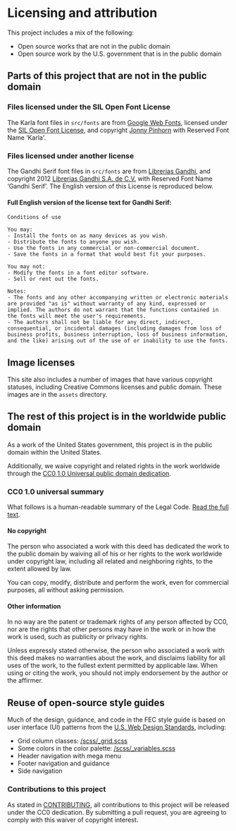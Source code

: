 # Licensing and attribution

This project includes a mix of the following:

* Open source works that are not in the public domain
* Open source work by the U.S. government that is in the public domain

## Parts of this project that are not in the public domain

### Files licensed under the SIL Open Font License

The Karla font files in `src/fonts` are from [Google Web Fonts](https://fonts.google.com/specimen/Karla), licensed under the [SIL Open Font License](http://scripts.sil.org/cms/scripts/page.php?item_id=OFL), and copyright [Jonny Pinhorn](https://github.com/jonpinhorn) with Reserved Font Name ‘Karla'.


### Files licensed under another license

The Gandhi Serif font files in `src/fonts` are from [Librerias Gandhi](http://www.tipografiagandhi.com/), and copyright 2012 [Librerias Gandhi S.A. de C.V.](http://www.gandhi.com.mx/) with Reserved Font Name ‘Gandhi Serif’. The English version of this License is reproduced below.

#### Full English version of the license text for Gandhi Serif:

```
Conditions of use

You may:
- Install the fonts on as many devices as you wish.
- Distribute the fonts to anyone you wish.
- Use the fonts in any commercial or non-commercial document.
- Save the fonts in a format that would best fit your purposes.

You may not:
- Modify the fonts in a font editor software.
- Sell or rent out the fonts.

Notes:
- The fonts and any other accompanying written or electronic materials are provided "as is" without warranty of any kind, expressed or implied. The authors do not warrant that the functions contained in the fonts will meet the user's requirements.
- The authors shall not be liable for any direct, indirect, consequential, or incidental damages (including damages from loss of business profits, business interruption, loss of business information, and the like) arising out of the use of or inability to use the fonts.
```
## Image licenses

This site also includes a number of images that have various copyright statuses, including Creative Commons licenses and public domain. These images are in the `assets` directory.

## The rest of this project is in the worldwide public domain

As a work of the United States government, this project is in the public domain within the United States.

Additionally, we waive copyright and related rights in the work worldwide through the [CC0 1.0 Universal public domain dedication](https://creativecommons.org/publicdomain/zero/1.0/).

### CC0 1.0 universal summary
What follows is a human-readable summary of the Legal Code. [Read the full text](https://creativecommons.org/publicdomain/zero/1.0/legalcode).

#### No copyright
The person who associated a work with this deed has dedicated the work to the public domain by waiving all of his or her rights to the work worldwide under copyright law, including all related and neighboring rights, to the extent allowed by law.

You can copy, modify, distribute and perform the work, even for commercial purposes, all without asking permission.

#### Other information
In no way are the patent or trademark rights of any person affected by CC0, nor are the rights that other persons may have in the work or in how the work is used, such as publicity or privacy rights.

Unless expressly stated otherwise, the person who associated a work with this deed makes no warranties about the work, and disclaims liability for all uses of the work, to the fullest extent permitted by applicable law. When using or citing the work, you should not imply endorsement by the author or the affirmer.

## Reuse of open-source style guides
Much of the design, guidance, and code in the FEC style guide is based on user interface (UI) patterns from the [U.S. Web Design Standards](https://standards.usa.gov/), including:
- Grid column classes:  [/scss/_grid.scss](/blob/master/scss/_grid.scss)
- Some colors in the color palette:  [/scss/_variables.scss](/blob/master/scss/_variables.scss)
- Header navigation with mega menu
- Footer navigation and guidance
- Side navigation

### Contributions to this project

As stated in [CONTRIBUTING](CONTRIBUTING.md), all contributions to this project will be released under the CC0 dedication. By submitting a pull request, you are agreeing to comply with this waiver of copyright interest.
